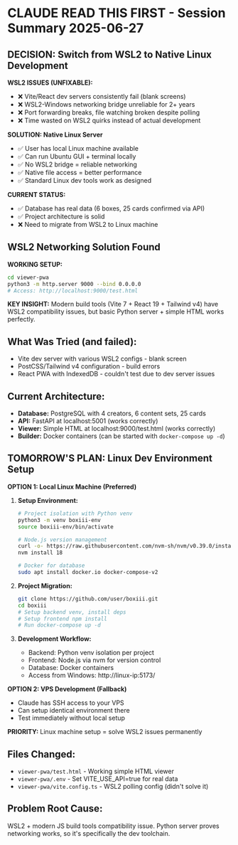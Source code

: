 # CLAUDE READ THIS FIRST - Session Summary 2025-06-27

## DECISION: Switch from WSL2 to Native Linux Development

**WSL2 ISSUES (UNFIXABLE):**
- ❌ Vite/React dev servers consistently fail (blank screens)
- ❌ WSL2-Windows networking bridge unreliable for 2+ years
- ❌ Port forwarding breaks, file watching broken despite polling
- ❌ Time wasted on WSL2 quirks instead of actual development

**SOLUTION: Native Linux Server**
- ✅ User has local Linux machine available
- ✅ Can run Ubuntu GUI + terminal locally  
- ✅ No WSL2 bridge = reliable networking
- ✅ Native file access = better performance
- ✅ Standard Linux dev tools work as designed

**CURRENT STATUS:**
- ✅ Database has real data (6 boxes, 25 cards confirmed via API)
- ✅ Project architecture is solid
- ❌ Need to migrate from WSL2 to Linux machine

## WSL2 Networking Solution Found

**WORKING SETUP:**
```bash
cd viewer-pwa
python3 -m http.server 9000 --bind 0.0.0.0
# Access: http://localhost:9000/test.html
```

**KEY INSIGHT:** Modern build tools (Vite 7 + React 19 + Tailwind v4) have WSL2 compatibility issues, but basic Python server + simple HTML works perfectly.

## What Was Tried (and failed):
- Vite dev server with various WSL2 configs - blank screen
- PostCSS/Tailwind v4 configuration - build errors  
- React PWA with IndexedDB - couldn't test due to dev server issues

## Current Architecture:
- **Database:** PostgreSQL with 4 creators, 6 content sets, 25 cards
- **API:** FastAPI at localhost:5001 (works correctly)
- **Viewer:** Simple HTML at localhost:9000/test.html (works correctly)
- **Builder:** Docker containers (can be started with `docker-compose up -d`)

## TOMORROW'S PLAN: Linux Dev Environment Setup

**OPTION 1: Local Linux Machine (Preferred)**
1. **Setup Environment:**
   ```bash
   # Project isolation with Python venv
   python3 -m venv boxiii-env
   source boxiii-env/bin/activate
   
   # Node.js version management  
   curl -o- https://raw.githubusercontent.com/nvm-sh/nvm/v0.39.0/install.sh | bash
   nvm install 18
   
   # Docker for database
   sudo apt install docker.io docker-compose-v2
   ```

2. **Project Migration:**
   ```bash
   git clone https://github.com/user/boxiii.git
   cd boxiii
   # Setup backend venv, install deps
   # Setup frontend npm install
   # Run docker-compose up -d
   ```

3. **Development Workflow:**
   - Backend: Python venv isolation per project
   - Frontend: Node.js via nvm for version control
   - Database: Docker containers
   - Access from Windows: http://linux-ip:5173/

**OPTION 2: VPS Development (Fallback)**
- Claude has SSH access to your VPS
- Can setup identical environment there
- Test immediately without local setup

**PRIORITY:** Linux machine setup = solve WSL2 issues permanently

## Files Changed:
- `viewer-pwa/test.html` - Working simple HTML viewer
- `viewer-pwa/.env` - Set VITE_USE_API=true for real data
- `viewer-pwa/vite.config.ts` - WSL2 polling config (didn't solve it)

## Problem Root Cause:
WSL2 + modern JS build tools compatibility issue. Python server proves networking works, so it's specifically the dev toolchain.